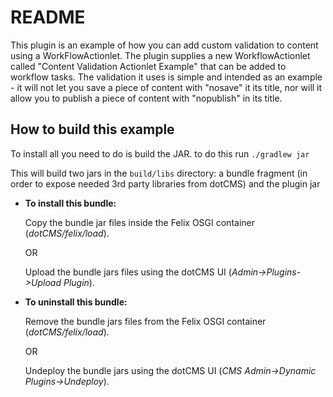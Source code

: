 # README

This plugin is an example of how you can add custom validation to content using a WorkFlowActionlet.  The plugin supplies a new WorkflowActionlet called "Content Validation Actionlet Example" that can be added to workflow tasks.  The validation it uses is simple and intended as an example - it will not let you save a piece of content with "nosave" it its title, nor will it allow you to publish a piece of content with "nopublish" in its title. 

## How to build this example

To install all you need to do is build the JAR. to do this run
`./gradlew jar`

This will build two jars in the `build/libs` directory: a bundle fragment (in order to expose needed 3rd party libraries from dotCMS) and the plugin jar 

* **To install this bundle:**

    Copy the bundle jar files inside the Felix OSGI container (*dotCMS/felix/load*).
        
    OR
        
    Upload the bundle jars files using the dotCMS UI (*Admin->Plugins->Upload Plugin*).

* **To uninstall this bundle:**
    
    Remove the bundle jars files from the Felix OSGI container (*dotCMS/felix/load*).

    OR

    Undeploy the bundle jars using the dotCMS UI (*CMS Admin->Dynamic Plugins->Undeploy*).

